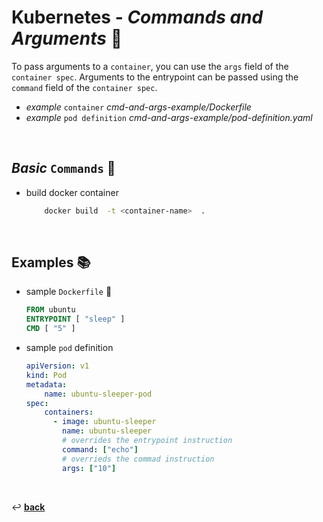 # **Kubernetes** - ***Commands*** *and* ***Arguments*** 🔣

To pass arguments to a `container`, you can use the `args` field of the `container spec`. Arguments to the entrypoint can be passed using the `command` field of the `container spec`.

* *example* `container` *cmd-and-args-example/Dockerfile*
* *example* `pod definition` *cmd-and-args-example/pod-definition.yaml*


<br>

## ***Basic*** `Commands` 📝

* build docker container

    ```bash
        docker build  -t <container-name>  .
    ```

<br />

## **Examples** 📚

* sample `Dockerfile` 🐳

    ```Dockerfile
    FROM ubuntu
    ENTRYPOINT [ "sleep" ]
    CMD [ "5" ]
    ```

* sample `pod` definition

    ```yaml
    apiVersion: v1
    kind: Pod
    metadata:
        name: ubuntu-sleeper-pod
    spec:
        containers:
          - image: ubuntu-sleeper
            name: ubuntu-sleeper
            # overrides the entrypoint instruction 
            command: ["echo"]  
            # overrieds the commad instruction  
            args: ["10"]
    ```

<br>

↩️ [**back**](../)
